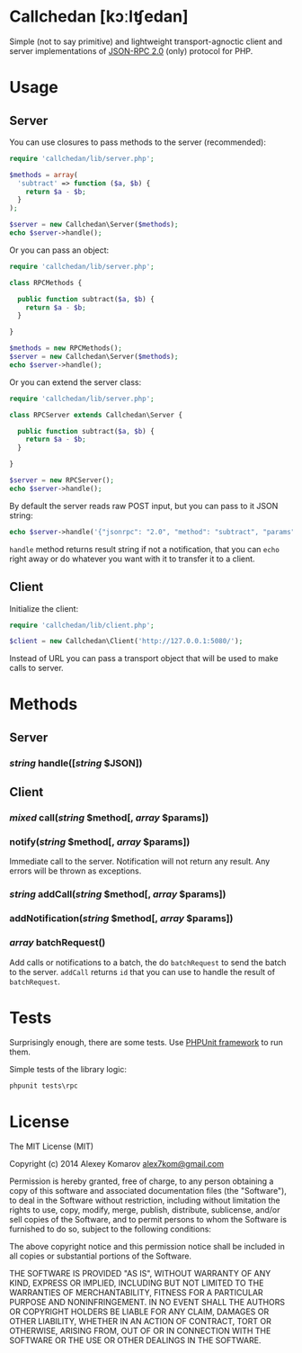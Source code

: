 # Callchedan [kɔːlʧedan]

Simple (not to say primitive) and lightweight transport-agnoctic client and server implementations of [JSON-RPC 2.0](http://www.jsonrpc.org/specification) (only) protocol for PHP.

# Usage

## Server

You can use closures to pass methods to the server (recommended):

```php
require 'callchedan/lib/server.php';

$methods = array(
  'subtract' => function ($a, $b) {
    return $a - $b;
  }
);

$server = new Callchedan\Server($methods);
echo $server->handle();
```

Or you can pass an object:

```php
require 'callchedan/lib/server.php';

class RPCMethods {

  public function subtract($a, $b) {
    return $a - $b;
  }

}

$methods = new RPCMethods();
$server = new Callchedan\Server($methods);
echo $server->handle();
```

Or you can extend the server class:

```php
require 'callchedan/lib/server.php';

class RPCServer extends Callchedan\Server {

  public function subtract($a, $b) {
    return $a - $b;
  }

}

$server = new RPCServer();
echo $server->handle();
```

By default the server reads raw POST input, but you can pass to it JSON string:

```php
echo $server->handle('{"jsonrpc": "2.0", "method": "subtract", "params": [42, 23], "id": 1}');
```

`handle` method returns result string if not a notification, that you can `echo` right away or do whatever you want with it to transfer it to a client.

## Client

Initialize the client:

```php
require 'callchedan/lib/client.php';

$client = new Callchedan\Client('http://127.0.0.1:5080/');
```

Instead of URL you can pass a transport object that will be used to make calls to server.

# Methods

## Server

### _string_ handle([_string_ $JSON])

## Client

### _mixed_ call(_string_ $method[, _array_ $params])
### notify(_string_ $method[, _array_ $params])

Immediate call to the server. Notification will not return any result. Any errors will be thrown as exceptions.

### _string_ addCall(_string_ $method[, _array_ $params])
### addNotification(_string_ $method[, _array_ $params])
### _array_ batchRequest()

Add calls or notifications to a batch, the do `batchRequest` to send the batch to the server.
`addCall` returns `id` that you can use to handle the result of `batchRequest`.

# Tests

Surprisingly enough, there are some tests. Use [PHPUnit framework](http://phpunit.de/) to run them.

Simple tests of the library logic:

```
phpunit tests\rpc
```

# License

The MIT License (MIT)

Copyright (c) 2014 Alexey Komarov <alex7kom@gmail.com>

Permission is hereby granted, free of charge, to any person obtaining a copy of
this software and associated documentation files (the "Software"), to deal in
the Software without restriction, including without limitation the rights to
use, copy, modify, merge, publish, distribute, sublicense, and/or sell copies of
the Software, and to permit persons to whom the Software is furnished to do so,
subject to the following conditions:

The above copyright notice and this permission notice shall be included in all
copies or substantial portions of the Software.

THE SOFTWARE IS PROVIDED "AS IS", WITHOUT WARRANTY OF ANY KIND, EXPRESS OR
IMPLIED, INCLUDING BUT NOT LIMITED TO THE WARRANTIES OF MERCHANTABILITY, FITNESS
FOR A PARTICULAR PURPOSE AND NONINFRINGEMENT. IN NO EVENT SHALL THE AUTHORS OR
COPYRIGHT HOLDERS BE LIABLE FOR ANY CLAIM, DAMAGES OR OTHER LIABILITY, WHETHER
IN AN ACTION OF CONTRACT, TORT OR OTHERWISE, ARISING FROM, OUT OF OR IN
CONNECTION WITH THE SOFTWARE OR THE USE OR OTHER DEALINGS IN THE SOFTWARE.